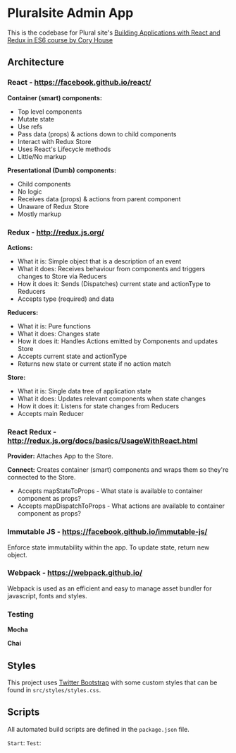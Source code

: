 # Pluralsite Admin App

This is the codebase for Plural site's [Building Applications with React and Redux in ES6 course by Cory House](https://app.pluralsight.com/library/courses/react-redux-react-router-es6/table-of-contents)


## Architecture

### React - https://facebook.github.io/react/

**Container (smart) components:**
- Top level components
- Mutate state
- Use refs
- Pass data (props) & actions down to child components
- Interact with Redux Store
- Uses React's Lifecycle methods
- Little/No markup

**Presentational (Dumb) components:**
- Child components
- No logic
- Receives data (props) & actions from parent component
- Unaware of Redux Store
- Mostly markup

### Redux - http://redux.js.org/

**Actions:**
- What it is: Simple object that is a description of an event
- What it does: Receives behaviour from components and triggers changes to Store via Reducers
- How it does it: Sends (Dispatches) current state and actionType to Reducers
- Accepts type (required) and data

**Reducers:**
- What it is: Pure functions
- What it does: Changes state
- How it does it: Handles Actions emitted by Components and updates Store
- Accepts current state and actionType
- Returns new state or current state if no action match

**Store:**
- What it is: Single data tree of application state
- What it does: Updates relevant components when state changes
- How it does it: Listens for state changes from Reducers
- Accepts main Reducer

### React Redux - http://redux.js.org/docs/basics/UsageWithReact.html

**Provider:**
Attaches App to the Store.

**Connect:**
Creates container (smart) components and wraps them so they're connected to the Store.

- Accepts mapStateToProps - What state is available to container component as props?
- Accepts mapDispatchToProps - What actions are available to container component as props?

### Immutable JS - https://facebook.github.io/immutable-js/
Enforce state immutability within the app.
To update state, return new object.

### Webpack - https://webpack.github.io/
Webpack is used as an efficient and easy to manage asset bundler for javascript, fonts and styles.

### Testing

**Mocha**

**Chai**

## Styles
This project uses [Twitter Bootstrap](http://getbootstrap.com) with some custom styles that can be found in `src/styles/styles.css`.


## Scripts
All automated build scripts are defined in the `package.json` file.

`Start`:
`Test`:
